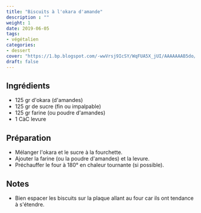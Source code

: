 ```yaml
---
title: "Biscuits à l'okara d'amande"
description : ""
weight: 1
date: 2019-06-05
tags:
- végétalien
categories:
- dessert
cover: "https://1.bp.blogspot.com/-wwVrsj9IcSY/WqFUA5X_jUI/AAAAAAAB5do/f5wgJNuNVZkw29td06luy_SZcS62McqAwCLcBGAs/s640/12%2Bcon%2Blogo.jpg"
draft: false
---
```


## Ingrédients

* 125 gr d'okara (d'amandes)
* 125 gr de sucre (fin ou impalpable)
* 125 gr farine (ou poudre d'amandes)
* 1 CàC levure


## Préparation

* Mélanger l'okara et le sucre à la fourchette.
* Ajouter la farine (ou la poudre d'amandes) et la levure.
* Préchauffer le four à 180° en chaleur tournante (si possible).


## Notes

* Bien espacer les biscuits sur la plaque allant au four car ils ont tendance à s'étendre.
